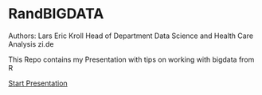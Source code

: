 # RandBIGDATA

Authors: 
Lars Eric Kroll
Head of Department Data Science and Health Care Analysis
zi.de

This Repo contains my Presentation with tips on working with bigdata from R

[Start Presentation](Presentation_RandBigData.html)

